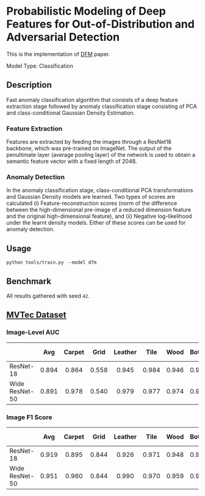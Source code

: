 # Probabilistic Modeling of Deep Features for Out-of-Distribution and Adversarial Detection

This is the implementation of [DFM](https://arxiv.org/pdf/1909.11786.pdf) paper.

Model Type: Classification

## Description

Fast anomaly classification algorithm that consists of a deep feature extraction stage followed by anomaly classification stage consisting of PCA and class-conditional Gaussian Density Estimation.

### Feature Extraction

Features are extracted by feeding the images through a ResNet18 backbone, which was pre-trained on ImageNet. The output of the penultimate layer (average pooling layer) of the network is used to obtain a semantic feature vector with a fixed length of 2048.

### Anomaly Detection

In the anomaly classification stage, class-conditional PCA transformations and Gaussian Density models are learned. Two types of scores are calculated (i) Feature-reconstruction scores (norm of the difference between the high-dimensional pre-image of a reduced dimension feature and the original high-dimensional feature), and (ii) Negative log-likelihood under the learnt density models. Either of these scores can be used for anomaly detection.

## Usage

`python tools/train.py --model dfm`

## Benchmark

All results gathered with seed `42`.

## [MVTec Dataset](https://www.mvtec.com/company/research/datasets/mvtec-ad)

### Image-Level AUC

|                |  Avg  | Carpet | Grid  | Leather | Tile  | Wood  | Bottle | Cable | Capsule | Hazelnut | Metal Nut | Pill  | Screw | Toothbrush | Transistor | Zipper |
| -------------- | :---: | :----: | :---: | :-----: | :---: | :---: | :----: | :---: | :-----: | :------: | :-------: | :---: | :---: | :--------: | :--------: | :----: |
| ResNet-18      | 0.894 | 0.864  | 0.558 |  0.945  | 0.984 | 0.946 | 0.994  | 0.913 |  0.871  |  0.979   |   0.941   | 0.838 | 0.761 |    0.95    |   0.911    | 0.949  |
| Wide ResNet-50 | 0.891 | 0.978  | 0.540 |  0.979  | 0.977 | 0.974 | 0.990  | 0.891 |  0.931  |  0.947   |   0.839   | 0.809 | 0.700 |   0.911    |   0.915    | 0.981  |

### Image F1 Score

|                |  Avg  | Carpet | Grid  | Leather | Tile  | Wood  | Bottle | Cable | Capsule | Hazelnut | Metal Nut | Pill  | Screw | Toothbrush | Transistor | Zipper |
| -------------- | :---: | :----: | :---: | :-----: | :---: | :---: | :----: | :---: | :-----: | :------: | :-------: | :---: | :---: | :--------: | :--------: | :----: |
| ResNet-18      | 0.919 | 0.895  | 0.844 |  0.926  | 0.971 | 0.948 | 0.977  | 0.874 |  0.935  |  0.957   |   0.958   | 0.921 | 0.874 |   0.933    |   0.833    | 0.943  |
| Wide ResNet-50 | 0.951 | 0.960  | 0.844 |  0.990  | 0.970 | 0.959 | 0.976  | 0.848 |  0.944  |  0.913   |   0.912   | 0.919 | 0.859 |   0.893    |   0.815    | 0.961  |
